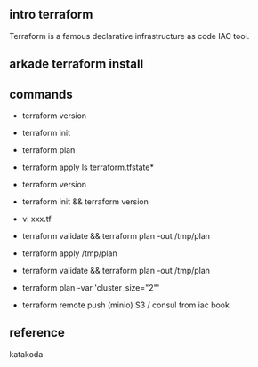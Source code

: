 ## intro terraform 
Terraform is a famous declarative infrastructure as code IAC tool.

## arkade terraform install

## commands

* terraform version
* terraform init
* terraform plan
* terraform apply
ls terraform.tfstate*

* terraform version
* terraform init && terraform version
* vi xxx.tf
* terraform validate && terraform plan -out /tmp/plan
* terraform apply /tmp/plan
* terraform validate && terraform plan -out /tmp/plan


* terraform plan -var 'cluster_size="2"'
* terraform remote push (minio) S3 / consul from iac book




## reference

katakoda